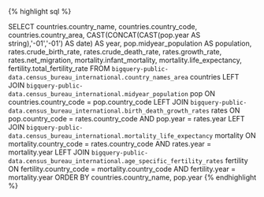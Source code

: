 {% highlight sql %}

SELECT
  countries.country_name,
  countries.country_code,
  countries.country_area,
  CAST(CONCAT(CAST(pop.year AS string),'-01','-01') AS date) AS year,
  pop.midyear_population AS population,
  rates.crude_birth_rate,
  rates.crude_death_rate,
  rates.growth_rate,
  rates.net_migration,
  mortality.infant_mortality,
  mortality.life_expectancy,
  fertility.total_fertility_rate
FROM
  `bigquery-public-data.census_bureau_international.country_names_area` countries
LEFT JOIN
  `bigquery-public-data.census_bureau_international.midyear_population` pop
ON
  countries.country_code = pop.country_code
LEFT JOIN
  `bigquery-public-data.census_bureau_international.birth_death_growth_rates` rates
ON
  pop.country_code = rates.country_code
  AND pop.year = rates.year
LEFT JOIN
  `bigquery-public-data.census_bureau_international.mortality_life_expectancy` mortality
ON
  mortality.country_code = rates.country_code
  AND rates.year = mortality.year
LEFT JOIN
  `bigquery-public-data.census_bureau_international.age_specific_fertility_rates` fertility
ON
  fertility.country_code = mortality.country_code
  AND fertility.year = mortality.year
ORDER BY
  countries.country_name,
  pop.year
{% endhighlight %}
